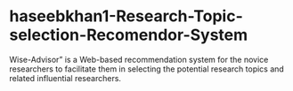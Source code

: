 # haseebkhan1-Research-Topic-selection-Recomendor-System
Wise-Advisor” is a Web-based recommendation system for the novice researchers to facilitate them in selecting the potential research topics and related influential researchers. 
